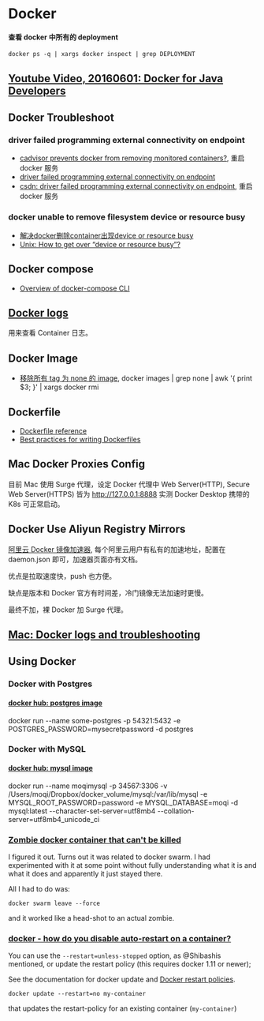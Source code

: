 # Docker

#### 查看 docker 中所有的 deployment

```shell
docker ps -q | xargs docker inspect | grep DEPLOYMENT
```

## [Youtube Video, 20160601: Docker for Java Developers](https://www.youtube.com/watch?v=IgJXYU3GOM4)

## Docker Troubleshoot

### driver failed programming external connectivity on endpoint

* [cadvisor prevents docker from removing monitored containers?](https://github.com/google/cadvisor/issues/771), 重启 docker 服务
* [driver failed programming external connectivity on endpoint](https://github.com/docker/compose/issues/3277)
* [csdn: driver failed programming external connectivity on endpoint](https://blog.csdn.net/whatday/article/details/86762264), 重启 docker 服务

### docker unable to remove filesystem device or resource busy

* [解决docker删除container出现device or resource busy](https://qiita.com/domino-jiang/items/d1cac56e68fba67893e3)
* [Unix: How to get over “device or resource busy”?](https://unix.stackexchange.com/a/11241)

## Docker compose

* [Overview of docker-compose CLI](https://docs.docker.com/compose/reference/overview/)

## [Docker logs](https://docs.docker.com/engine/reference/commandline/logs/)

用来查看 Container 日志。

## Docker Image

* [移除所有 tag 为 none 的 image](https://stackoverflow.com/a/50040332), docker images | grep none | awk '{ print $3; }' | xargs docker rmi

## Dockerfile

* [Dockerfile reference](https://docs.docker.com/engine/reference/builder/)
* [Best practices for writing Dockerfiles](https://docs.docker.com/develop/develop-images/dockerfile_best-practices/)

## Mac Docker Proxies Config

目前 Mac 使用 Surge 代理，设定 Docker 代理中 Web Server(HTTP), Secure Web Server(HTTPS) 皆为 http://127.0.0.1:8888 实测 Docker Desktop 携带的 K8s 可正常启动。

## Docker Use Aliyun Registry Mirrors

[阿里云 Docker 镜像加速器](https://cr.console.aliyun.com/cn-hangzhou/instances/mirrors), 每个阿里云用户有私有的加速地址，配置在 daemon.json 即可，加速器页面亦有文档。

优点是拉取速度快，push 也方便。

缺点是版本和 Docker 官方有时间差，冷门镜像无法加速时更慢。

最终不加，裸 Docker 加 Surge 代理。

## [Mac: Docker logs and troubleshooting](https://docs.docker.com/docker-for-mac/troubleshoot/#diagnose-and-feedback)

## Using Docker

### Docker with Postgres

#### [docker hub: postgres image](https://hub.docker.com/_/postgres)

docker run --name some-postgres -p 54321:5432 -e POSTGRES_PASSWORD=mysecretpassword -d postgres

### Docker with MySQL

#### [docker hub: mysql image](https://hub.docker.com/_/mysql)

docker run --name moqimysql -p 34567:3306 -v /Users/moqi/Dropbox/docker_volume/mysql:/var/lib/mysql -e MYSQL_ROOT_PASSWORD=password -e MYSQL_DATABASE=moqi -d mysql:latest --character-set-server=utf8mb4 --collation-server=utf8mb4_unicode_ci

### [Zombie docker container that can't be killed](https://stackoverflow.com/a/52493047)

I figured it out. Turns out it was related to docker swarm. I had experimented with it at some point without fully understanding what it is and what it does and apparently it just stayed there.

All I had to do was:

```shell
docker swarm leave --force
```

and it worked like a head-shot to an actual zombie.

### [docker - how do you disable auto-restart on a container?](https://stackoverflow.com/a/37600885)

You can use the `--restart=unless-stopped` option, as @Shibashis mentioned, or update the restart policy (this requires docker 1.11 or newer);

See the documentation for docker update and [Docker restart policies](https://docs.docker.com/engine/reference/run/#restart-policies---restart).

```shell
docker update --restart=no my-container
```

that updates the restart-policy for an existing container (`my-container`)
